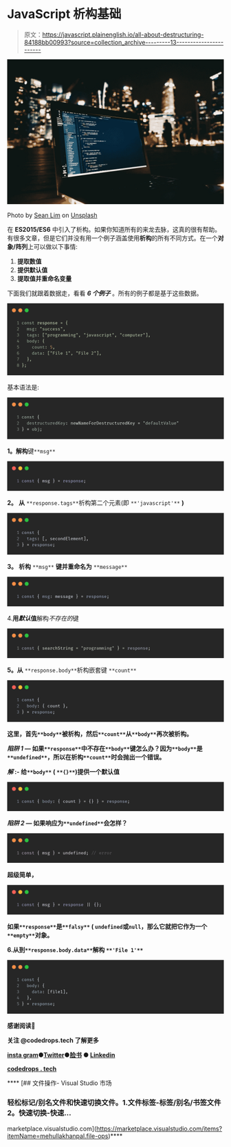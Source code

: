 # JavaScript 析构基础

> 原文：<https://javascript.plainenglish.io/all-about-destructuring-84188bb00993?source=collection_archive---------13----------------------->

![](img/f594e0d08e4b690ad7a8f55451bca80c.png)

Photo by [Sean Lim](https://unsplash.com/@seanlimm?utm_source=medium&utm_medium=referral) on [Unsplash](https://unsplash.com?utm_source=medium&utm_medium=referral)

在 **ES2015/ES6** 中引入了析构。如果你知道所有的来龙去脉，这真的很有帮助。有很多文章，但是它们并没有用一个例子涵盖使用**析构**的所有不同方式。在一个**对象/阵列**上可以做以下事情:

1.  **提取数值**
2.  **提供默认值**
3.  **提取值并重命名变量**

下面我们就跟着数据走，看看 ***6 个例子*** 。所有的例子都是基于这些数据。

![](img/a383d38765d7ad34f57e6bde8f703d05.png)

基本语法是:

![](img/dc1ae6a1b294c7f09a1cb0b84920aa61.png)

**1。解构**键`**msg**`

![](img/eb5a196297b701501de3eacf599358fd.png)

**2。** **从** `**response.tags**`析构第二个元素(即 `**'javascript'**` **)**

![](img/ccce82447da60a2eafed1ba6bcc4fe59.png)

**3。** **析构** `**msg**` **键并重命名为** `**message**`

![](img/23f8cc6ccbdf24a1905000769db2602c.png)

4.**用*默认*值**解构*不存在的*键

![](img/27a3bfb31ad27370598f99dc174be9cc.png)

**5。从** `**response.body**`析构嵌套键 `**count**`

**![](img/f3b29360d6cc06987934fed58ec6c8ec.png)**

**这里，首先`**body**`被析构，然后`**count**`从`**body**`再次被析构。**

*****陷阱 1 —*** 如果`**response**`中不存在`**body**`键怎么办？因为`**body**`是`**undefined**`，所以在析构`**count**`时会抛出一个错误。**

*****解* :-** 给`**body**` ( `**{}**`)提供一个默认值**

**![](img/0e89c5f90e34c5278e233218a534d79f.png)**

*****陷阱 2 —*** 如果响应为`**undefined**`会怎样？**

**![](img/13c118a169d8655e0b256dacc883c130.png)**

**超级简单，**

**![](img/c16d7a3510572008898b7cf410838495.png)**

**如果`**response**`是`**falsy**` ( `undefined`或`null`，那么它就把它作为一个`**empty**`对象。**

**6.**从**到`**response.body.data**`解构 `**'File 1'**`**

****![](img/a36dce0cc8f4fb1a32496e1164a91b82.png)****

******感谢阅读**💙****

****关注 **@codedrops.tech** 了解更多****

****[insta gram](https://www.instagram.com/codedrops.tech/)●[Twitter](https://twitter.com/codedrops_tech)●[脸书](https://www.facebook.com/codedrops.tech/) ● [Linkedin](https://www.linkedin.com/company/codedrops-tech/)****

****[**codedrops . tech**](https://www.codedrops.tech/)****

****[](https://marketplace.visualstudio.com/items?itemName=mehullakhanpal.file-ops) [## 文件操作- Visual Studio 市场

### 轻松标记/别名文件和快速切换文件。1.文件标签-标签/别名/书签文件 2。快速切换-快速…

marketplace.visualstudio.com](https://marketplace.visualstudio.com/items?itemName=mehullakhanpal.file-ops)****
